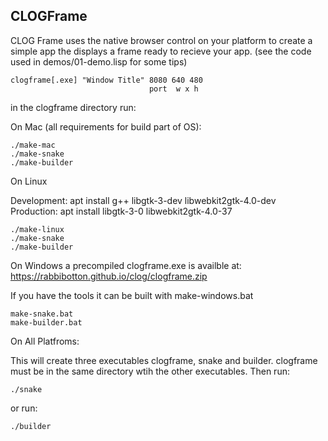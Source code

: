 ## CLOGFrame

CLOG Frame uses the native browser control on your platform to create
a simple app the displays a frame ready to recieve your app. (see
the code used in demos/01-demo.lisp for some tips)

```
clogframe[.exe] "Window Title" 8080 640 480
                               port  w x h
```

in the clogframe directory run:


On Mac (all requirements for build part of OS):
```
./make-mac
./make-snake
./make-builder
```
On Linux

Development: apt install g++ libgtk-3-dev libwebkit2gtk-4.0-dev
Production: apt install libgtk-3-0 libwebkit2gtk-4.0-37
```
./make-linux
./make-snake
./make-builder
```

On Windows a precompiled clogframe.exe is availble at:
https://rabbibotton.github.io/clog/clogframe.zip

If you have the tools it can be built with make-windows.bat

```
make-snake.bat
make-builder.bat
```

On All Platfroms:

This will create three executables clogframe, snake and builder. clogframe
must be in the same directory wtih the other executables. Then
run:
```
./snake
```
or
run:
```
./builder
```
